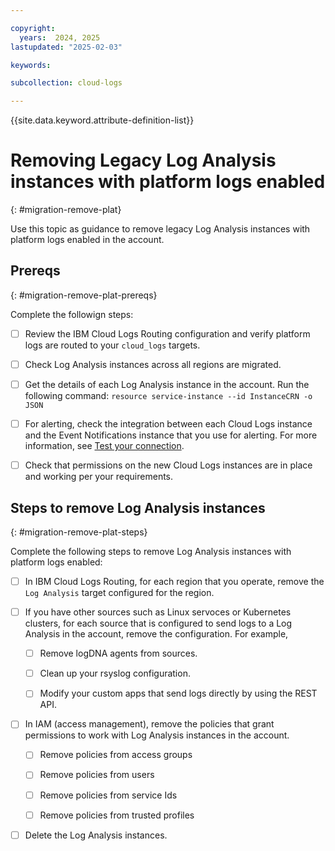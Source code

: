 ```yaml
---

copyright:
  years:  2024, 2025
lastupdated: "2025-02-03"

keywords:

subcollection: cloud-logs

---
```


{{site.data.keyword.attribute-definition-list}}


# Removing Legacy Log Analysis instances with platform logs enabled
{: #migration-remove-plat}

Use this topic as guidance to remove legacy Log Analysis instances with platform logs enabled in the account.

## Prereqs
{: #migration-remove-plat-prereqs}

Complete the followign steps:

- [ ] Review the IBM Cloud Logs Routing configuration and verify platform logs are routed to your `cloud_logs` targets.

- [ ]  Check Log Analysis instances across all regions are migrated.

- [ ] Get the details of each Log Analysis instance in the account. Run the following command: `resource service-instance --id InstanceCRN -o JSON`

- [ ] For alerting, check the integration between each Cloud Logs instance and the Event Notifications instance that you use for alerting. For more information, see [Test your connection](/docs/cloud-logs?topic=cloud-logs-event-notifications-configure#event-notifications-configure-next).

- [ ] Check that permissions on the new Cloud Logs instances are in place and working per your requirements.


## Steps to remove Log Analysis instances
{: #migration-remove-plat-steps}

Complete the following steps to remove Log Analysis instances with platform logs enabled:

- [ ] In IBM Cloud Logs Routing, for each region that you operate, remove the `Log Analysis` target configured for the region.

- [ ] If you have other sources such as Linux servoces or Kubernetes clusters, for each source that is configured to send logs to a Log Analysis in the account, remove the configuration. For example,

    - [ ] Remove logDNA agents from sources.

    - [ ] Clean up your rsyslog configuration.

    - [ ] Modify your custom apps that send logs directly by using the REST API.

- [ ] In IAM (access management), remove the policies that grant permissions to work with Log Analysis instances in the account.

    - [ ] Remove policies from access groups

    - [ ] Remove policies from users

    - [ ] Remove policies from service Ids

    - [ ] Remove policies from trusted profiles

- [ ] Delete the Log Analysis instances.
